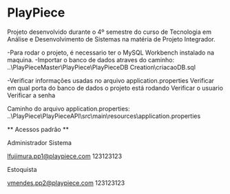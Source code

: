# PlayPiece
Projeto desenvolvido durante o 4º semestre do curso de Tecnologia em Análise e Desenvolvimento de Sistemas na matéria de Projeto Integrador.

-Para rodar o projeto, é necessario ter o MySQL Workbench instalado na maquina.
-Importar o banco de dados atraves do caminho: 
    ..\PlayPieceMaster\PlayPiece\PlayPieceDB Creation\criacaoDB.sql

-Verificar informações usadas no arquivo application.properties
    Verificar em qual porta do banco de dados o projeto está rodando 
    Verificar o usuario 
    Verificar a senha

Caminho do arquivo application.properties:
    ..\PlayPiece\PlayPieceAPI\src\main\resources\application.properties



** Acessos padrão **

Administrador Sistema

lfujimura.pp1@playpiece.com
123123123


Estoquista

vmendes.pp2@playpiece.com
123123123


